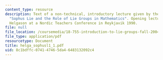 ```yaml
---
content_type: resource
description: Text of a non-technical, introductory lecture given by the course instructor.
  "Sophus Lie and the Role of Lie Groups in Mathematics". Opening lecture by Sigurdur
  Helgason at a Nordic Teachers Conference in Reykjavik 1990.
file: null
file_location: /coursemedia/18-755-introduction-to-lie-groups-fall-2004/8c1bdffc074147465da46483132092c4_helga_sophusl1_1.pdf
file_type: application/pdf
resourcetype: Document
title: helga_sophusl1_1.pdf
uid: 8c1bdffc-0741-4746-5da4-6483132092c4
---
```

